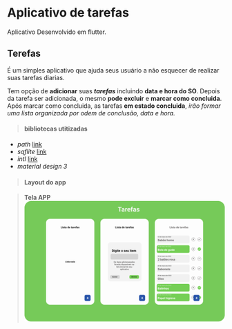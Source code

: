 # **Aplicativo de tarefas**

Aplicativo Desenvolvido em flutter.

## Terefas

É um simples aplicativo que ajuda seus usuário a não esquecer de realizar suas tarefas diarias.

Tem opção de **adicionar** suas ***tarefas*** incluindo **data e hora do SO**. Depois da tarefa ser adicionada, o mesmo **pode excluir** e **marcar como concluida**. Após marcar como concluida, as tarefas **em estado concluida**, _irão formar uma lista organizada por odem de conclusão, data e hora._

> #### bibliotecas utitizadas 

- _path_ [link](https://pub.dev/packages/path)
- _sqflite_ [link](https://pub.dev/packages/sqflite)
- _intl_ [link](https://pub.dev/packages/intl)
- _material design 3_

> #### Layout do app

> **Tela APP**
![Tela inicial](assets/images/app.png)